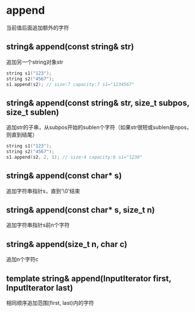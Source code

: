 # append
当前值后面追加额外的字符

## string& append(const string& str)
追加另一个string对象str

```cpp
string s1("123");
string s2("4567");
s1.append(s2); // size:7 capacity:7 s1="1234567"
```

## string& append(const string& str, size_t subpos, size_t sublen)
追加str的子串，从subpos开始的sublen个字符（如果str很短或sublen是npos，则直到结尾）

```cpp
string s1("123");
string s2("4567");
s1.append(s2, 2, 1); // size:4 capacity:6 s1="1236"
```

## string& append(const char* s)
追加字符串指针s，直到'\0'结束

## string& append(const char* s, size_t n)
追加字符串指针s前n个字符

## string& append(size_t n, char c)
追加n个字符c

## template string& append(InputIterator first, InputIterator last)
相同顺序追加范围[first, last)内的字符
